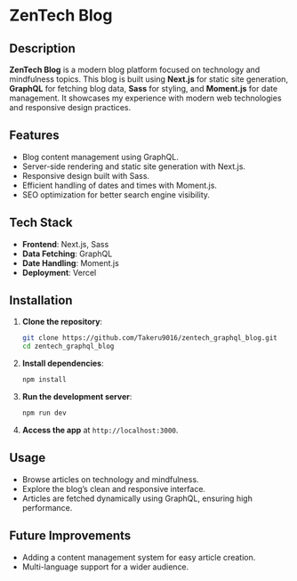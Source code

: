 # ZenTech Blog

## Description
**ZenTech Blog** is a modern blog platform focused on technology and mindfulness topics. This blog is built using **Next.js** for static site generation, **GraphQL** for fetching blog data, **Sass** for styling, and **Moment.js** for date management. It showcases my experience with modern web technologies and responsive design practices.

## Features
- Blog content management using GraphQL.
- Server-side rendering and static site generation with Next.js.
- Responsive design built with Sass.
- Efficient handling of dates and times with Moment.js.
- SEO optimization for better search engine visibility.

## Tech Stack
- **Frontend**: Next.js, Sass
- **Data Fetching**: GraphQL
- **Date Handling**: Moment.js
- **Deployment**: Vercel

## Installation

1. **Clone the repository**:
    ```bash
    git clone https://github.com/Takeru9016/zentech_graphql_blog.git
    cd zentech_graphql_blog
    ```

2. **Install dependencies**:
    ```bash
    npm install
    ```

3. **Run the development server**:
    ```bash
    npm run dev
    ```

4. **Access the app** at `http://localhost:3000`.

## Usage
- Browse articles on technology and mindfulness.
- Explore the blog’s clean and responsive interface.
- Articles are fetched dynamically using GraphQL, ensuring high performance.

## Future Improvements
- Adding a content management system for easy article creation.
- Multi-language support for a wider audience.
